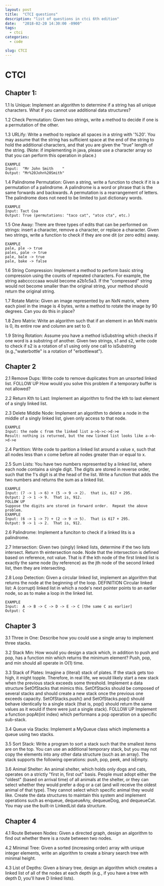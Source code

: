 ```yaml
---
layout: post
title:  "CTCI questions"
description: "list of questions in ctci 6th edition"
date:   "2018-02-20 14:30:00 -0900"
tags:
  - ctci
categories:
  - code

slug: CTCI
---
```


CTCI
====
Chapter 1:
----------
1.1 Is Unique: Implement an algorithm to determine if a string has all unique characters.  What if you cannot use additional data structures?

1.2 Check Permutation: Given two strings, write a method to decide if one is a permutation of the other.

1.3 URLify: Write a method to replace all spaces in a string with '%20'.  You may assume that the string has sufficient space at the end of the string
    to hold the additional characters, and that you are given the "true" length of the string. (Note: if implementing in java, please use a character
	array so that you can perform this operation in place.)
	
	EXAMPLE
	Input:  "Mr John Smith    "
	Output: "Mr%20John%20Smith"

1.4 Palindrome Permutation: Given a string, write a function to check if it is a permutation of a palindrome.  A palindrome is a word or phrase that is
    the same forwards and backwards.  A permutation is a rearrangement of letters.  The palindrome does not need to be limited to just dictionary words.
	
	EXAMPLE
	Input: Tact Coa
	Output: True (permutations: "taco cat", "atco cta", etc.)

1.5 One Away: There are three types of edits that can be performed on strings: insert a character, remove a character, or replace a character.  Given two
    strings, write a function to check if they are one dit (or zero edits) away.
	
	EXAMPLE
	pale, ple -> true
	pales, pale -> true
	pale, bale -> true
	pale, bake -> false

1.6 String Compression: Implement a method to perform basic string compression using the counts of repeated characters.  For example, the string aabcccccaaa
    would become a2b1c5a3.  If the "compressed" string would not become smaller than the original string, your method should return the original string.

1.7 Rotate Matrix: Given an image represented by an NxN matrix, where each pixel in the image is 4 bytes, write a method to rotate the image by 90 degrees.
    Can you do this in place?

1.8 Zero Matrix: Write an algorithm such that if an element in an MxN matrix is 0, its entire row and column are set to 0.

1.9 String Rotation: Assume you have a method isSubstring which checks if one word is a substring of another. Given two strings, s1 and s2, write code to
    check if s2 is a rotation of s1 using only one call to isSubstring (e.g.,"waterbottle" is a rotation of "erbottlewat").

Chapter 2
---------
2.1 Remove Dups: Write code to remove duplicates from an unsorted linked list.  FOLLOW UP How would you solve this problem if a temporary buffer is not allowed?

2.2 Return Kth to Last: Implement an algorithm to find the kth to last element of a singly linked list.

2.3 Delete Middle Node: Implement an algorithm to delete a node in the middle of a singly linked list, given only access to that node.
	
	EXAMPLE
	Input: the node c from the linked list a->b->c->d->e
	Result: nothing is returned, but the new linked list looks like a->b->d->e

2.4 Partition: Write code to parition a linked list around a value x, such that all nodes less than x come before all nodes greater than or equal to x.

2.5 Sum Lists: You have two numbers represented by a linked list, where each node contains a single digit.  The digits are stored in reverse order, such
    that the 1's digit is at the head of the list.  Write a function that adds the two numbers and returns the sum as a linked list.
    
    EXAMPLE
	Input: (7 -> 1 -> 6) + (5 -> 9 -> 2).  that is, 617 + 295.
	Output: 2 -> 1 -> 9.  That is, 912.
	FOLLOW UP
	Suppose the digits are stored in forward order.  Repeat the above problem.
	EXAMPLE
	Input: (6 -> 1 -> 7) + (2 -> 9 -> 5).  That is 617 + 295.
	Output: 9 -> 1 -> 2.  That is, 912.

2.6 Palindrome: Implement a funciton to check if a linked lits is a palindrome.

2.7 Intersection: Given two (singly) linked lists, determine if the two lists intersect.  Return th eintersection node.  Node that the intersection is
    defined based on reference, not value.  That is if the kth node of the first linked list is exactly the same node (by reference) as the jth node of
	the second linked list, then they are intersecting.

2.8 Loop Detection: Given a circular linked list, implement an algorithm that returns the node at the beginning of the loop.
    DEFINITION
	Circular linked list: A (corrupt) linked list in which a node's next pointer points to an earlier node, so as to make a loop in the linked list.
	
	EXAMPLE
	Input:  A -> B -> C -> D -> E -> C [the same C as earlier]
	Output: C

Chapter 3
---------

3.1 Three in One: Describe how you could use a single array to implement three stacks.

3.2 Stack Min: How would you design a stack which, in addition to push and pop, has a function min which returns the minimum element?  Push, pop, and min
    should all operate in O(1) time.

3.3 Stack of Plates: Imagine a (literal) stack of plates.  If the stack gets too high, it might topple.  Therefore, in real life, we would likely start a
    new stack when the previous stack exceeds some threshold.  Implement a data structure SetOfStacks that mimics this.  SetOfStacks should be composed of
	several stacks and should create a new stack once the previous one exceeds capacity.  SetOfStacks.push() and SetOfStacks.pop() should behave identically
	to a single stack (that is, pop() should return the same values as it would if there were just a single stack).
    FOLLOW UP
    Implement a function popAt(int index) which performans a pop operation on a specific sub-stack.

3.4 Queue via Stacks: Implement a MyQueue class which implements a queue using two stacks.

3.5 Sort Stack: Write a program to sort a stack such that the smallest items are on the top.  You can use an additional temporary stack, but you may not copy the elements
    into any other data structure (such as an array).  The stack supports the following operations: push, pop, peek, and isEmpty.

3.6 Animal Shelter: An animal shelter, which holds only dogs and cats, operates on a strictly "first in, first out" basis.  People must adopt either the "oldest"
    (based on arrival time) of all animals at the shelter, or they can select whether they would prefer a dog or a cat (and will receive the oldest animal of that
	type).  They cannot select which specific animal they would like.  Create the data structures to maintain this system and implement operations such as enqueue,
	dequeueAny, dequeueDog, and dequeueCat.  You may use the built-in LinkedList data structure.

Chapter 4 
---------

4.1 Route Between Nodes: Given a directed graph, design an algorithm to find out whether there is a route between two nodes.

4.2 Minimal Tree: Given a sorted (increasing order) array with unique integer elements, write an algorithm to create a binary search tree with minimal height.

4.3 List of Depths: Given a binary tree, design an algorithm which creates a linked list of all of the nodes at each depth (e.g., if you have a tree with depth D, you'll have D linked lists).


